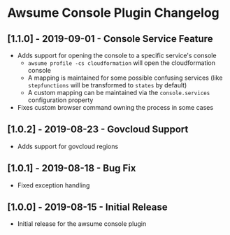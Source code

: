 # Awsume Console Plugin Changelog

## [1.1.0] - 2019-09-01 - Console Service Feature

- Adds support for opening the console to a specific service's console
  - `awsume profile -cs cloudformation` will open the cloudformation console
  - A mapping is maintained for some possible confusing services (like `stepfunctions` will be transformed to `states` by default)
  - A custom mapping can be maintained via the `console.services` configuration property
- Fixes custom browser command owning the process in some cases

## [1.0.2] - 2019-08-23 - Govcloud Support

- Adds support for govcloud regions

## [1.0.1] - 2019-08-18 - Bug Fix

- Fixed exception handling

## [1.0.0] - 2019-08-15 - Initial Release

- Initial release for the awsume console plugin
